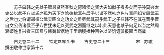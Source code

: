 <!-- { "loadSidebar": true } -->
　　苏子曰韩之先献子厥最贤然春秋之际诸侯之贤大夫如献子者多矣而子孙莫兴太史公以献子存赵氏之孤为天下之隂徳故冝有后予以谓不然韩之先与晋同祖皆周武王之后也史伯谓郑桓公武实昭文之功文之祚尽武其嗣乎武王之子应韩不在其在晋乎晋自文公伯诸侯至乎八世犹未足以究武之烈而继之以韩此天意也献子何足以当之然周衰姬姓复兴者三国燕与韩魏皆据地千里后稷播种百谷以济饥馑其报固当然哉










　　古史卷二十二
　　钦定四库全书
　　古史卷二十三　　　　　　宋　苏辙　撰田敬仲世家第十六
